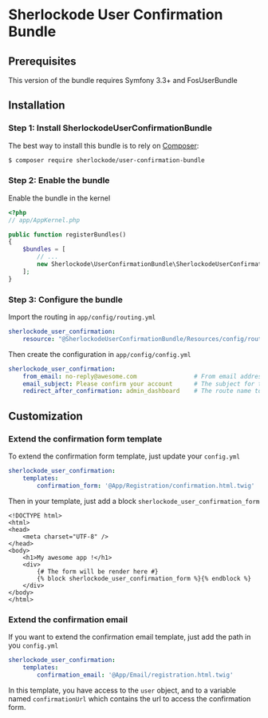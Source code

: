 Sherlockode User Confirmation Bundle
====================================

## Prerequisites

This version of the bundle requires Symfony 3.3+ and FosUserBundle

## Installation

### Step 1: Install SherlockodeUserConfirmationBundle

The best way to install this bundle is to rely on [Composer](https://getcomposer.org/):

``` bash
$ composer require sherlockode/user-confirmation-bundle
```

### Step 2: Enable the bundle

Enable the bundle in the kernel

``` php
<?php
// app/AppKernel.php

public function registerBundles()
{
    $bundles = [
        // ...
        new Sherlockode\UserConfirmationBundle\SherlockodeUserConfirmationBundle(),
    ];
}
```

### Step 3: Configure the bundle

Import the routing in `app/config/routing.yml`

``` yaml
sherlockode_user_confirmation:
    resource: "@SherlockodeUserConfirmationBundle/Resources/config/routing.yml"
```

Then create the configuration in `app/config/config.yml`

``` yaml
sherlockode_user_confirmation:
    from_email: no-reply@awesome.com                # From email address
    email_subject: Please confirm your account      # The subject for the confirmation email (optional)
    redirect_after_confirmation: admin_dashboard    # The route name to redirect the user
```

## Customization

### Extend the confirmation form template

To extend the confirmation form template, just update your `config.yml`

``` yaml
sherlockode_user_confirmation:
    templates:
        confirmation_form: '@App/Registration/confirmation.html.twig'
```

Then in your template, just add a block `sherlockode_user_confirmation_form`

``` twig
<!DOCTYPE html>
<html>
<head>
    <meta charset="UTF-8" />
</head>
<body>
    <h1>My awesome app !</h1>
    <div>
        {# The form will be render here #}
        {% block sherlockode_user_confirmation_form %}{% endblock %}
    </div>
</body>
</html>
```

### Extend the confirmation email

If you want to extend the confirmation email template, just add the path in you `config.yml`

``` yaml
sherlockode_user_confirmation:
    templates:
        confirmation_email: '@App/Email/registration.html.twig'
```

In this template, you have access to the `user` object, and to a variable named `confirmationUrl` which contains the url to access the confirmation form.
